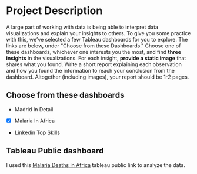 
# Project Description

A large part of working with data is being able to interpret data visualizations and explain your insights to others. To give you some practice with this, we’ve selected a few Tableau dashboards for you to explore. The links are below, under "Choose from these Dashboards." Choose one of these dashboards, whichever one interests you the most, and find **three insights** in the visualizations. For each insight, **provide a static image** that shares what you found. Write a short report explaining each observation and how you found the information to reach your conclusion from the dashboard. Altogether (including images), your report should be 1-2 pages.

## Choose from these dashboards 

- Madrid In Detail
- [x] Malaria In Africa
- Linkedin Top Skills

## Tableau Public dashboard

I used this [Malaria Deaths in Africa](https://public.tableau.com/app/profile/naledi.hollbruegge/viz/MakeoverMonday34Malaria/MalariainAfrica) tableau public link to analyze the data.


